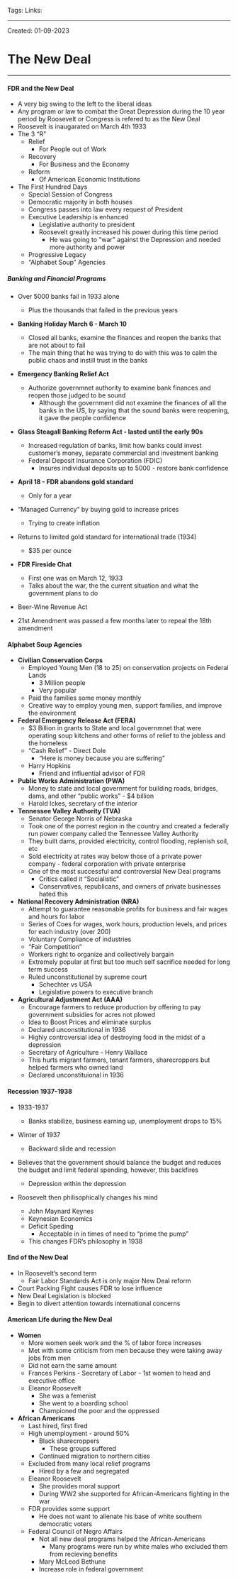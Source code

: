 Tags:
Links: 

---
Created: 01-09-2023
# The New Deal
---

#### FDR and the New Deal
- A very big swing to the left to the liberal ideas
- Any program or law to combat the Great Depression during the 10 year period by Roosevelt or Congress is refered to as the New Deal
- Roosevelt is inaugarated on March 4th 1933
- The 3 “R”
	- Relief
		- For People out of Work
	- Recovery
		- For Business and the Economy
	- Reform
		- Of American Economic Institutions
- The First Hundred Days
	- Special Session of Congress
	- Democratic majority in both houses
	- Congress passes into law every request of President
	- Executive Leadership is enhanced
		- Legislative authority to president
		- Roosevelt greatly increased his power during this time period
			- He was going to “war” against the Depression and needed more authority and power
	- Progressive Legacy
	- “Alphabet Soup” Agencies

##### Banking and Financial Programs
- Over 5000 banks fail in 1933 alone
	- Plus the thousands that failed in the previous years
- **Banking Holiday March 6 - March 10**
	- Closed all banks, examine the finances and reopen the banks that are not about to fail
	- The main thing that he was trying to do with this was to calm the public chaos and instill trust in the banks
- **Emergency Banking Relief Act**
	- Authorize governmnet authority to examine bank finances and reopen those judged to be sound
		- Although the government did not examine the finances of all the banks in the US, by saying that the sound banks were reopening, it gave the people confidence
- **Glass Steagall Banking Reform Act - lasted until the early 90s**
	- Increased regulation of banks, limit how banks could invest customer’s money, separate commercial and investment banking
	- Federal Deposit Insurance Corporation (FDIC)
		- Insures individual deposits up to 5000 - restore bank confidence
- **April 18 - FDR abandons gold standard**
	- Only for a year
- “Managed Currency” by buying gold to increase prices
	- Trying to create inflation
- Returns to limited gold standard for international trade (1934)
	- $35 per ounce

- **FDR Fireside Chat**
	- First one was on March 12, 1933
	- Talks about the war, the the current situation and what the government plans to do

- Beer-Wine Revenue Act
- 21st Amendment was passed a few months later to repeal the 18th amendment

#### Alphabet Soup Agencies
- **Civilian Conservation Corps**
	- Employed Young Men (18 to 25) on conservation projects on Federal Lands
		- 3 Million people
		- Very popular
	- Paid the families some money monthly
	- Creative way to employ young men, support families, and improve the environment
- **Federal Emergency Release Act (FERA)**
	- $3 Billion in grants to State and local governmnet that were operating soup kitchens and other forms of relief to the jobless and the homeless
	- “Cash Relief” - Direct Dole
		- “Here is money because you are suffering”
	- Harry Hopkins
		- Friend and influential advisor of FDR
- **Public Works Administration (PWA)**
	- Money to state and local government for building roads, bridges, dams, and other “public works” - $4 billion
	- Harold Ickes, secretary of the interior
- **Tennessee Valley Authority (TVA)**
	- Senator George Norris of Nebraska
	- Took one of the porrest region in the country and created a federally run power company called the Tennessee Valley Authority
	- They built dams, provided electricity, control flooding, replenish soil, etc
	- Sold electricity at rates way below those of a private power company - federal corporation with private enterprise
	- One of the most successful and controversial New Deal programs
		- Critics called it “Socialistic”
		- Conservatives, republicans, and owners of private businesses hated this
- **National Recovery Administration (NRA)**
	- Attempt to guarantee reasonable profits for business and fair wages and hours for labor
	- Series of Coes for wages, work hours, production levels, and prices for each industry (over 200)
	- Voluntary Compliance of industries
	- “Fair Competition”
	- Workers right to organize and collectively bargain
	- Extremely popular at first but too much self sacrifice needed for long term success
	- Ruled unconstitutional by supreme court
		- Schechter vs USA
		- Legislative powers to executive branch
- **Agricultural Adjustment Act (AAA)**
	- Encourage farmers to reduce production by offering to pay government subsidies for acres not plowed
	- Idea to Boost Prices and eliminate surplus
	- Declared unconstitutional in 1936
	- Highly controversial idea of destroying food in the midst of a depression
	- Secretary of Agriculture - Henry Wallace
	- This hurts migrant farmers, tenant farmers, sharecroppers but helped farmers who owned land
	- Declared unconstituional in 1936

#### Recession 1937-1938
- 1933-1937
	- Banks stabilize, business earning up, unemployment drops to 15%
- Winter of 1937
	- Backward slide and recession
- Believes that the government should balance the budget and reduces the budget and limit federal spending, however, this backfires
	- Depression within the depression

- Roosevelt then philisophically changes his mind
	- John Maynard Keynes
	- Keynesian Economics
	- Deficit Speding
		- Acceptable in in times of need to “prime the pump”
	- This changes FDR’s philosophy in 1938

#### End of the New Deal
- In Roosevelt’s second term
	- Fair Labor Standards Act is only major New Deal reform
- Court Packing Fight causes FDR to lose influence
- New Deal Legislation is blocked
- Begin to divert attention towards international concerns

#### American Life during the New Deal
- **Women**
	- More women seek work and the % of labor force increases
	- Met with some criticism from men because they were taking away jobs from men
	- Did not earn the same amount
	- Frances Perkins - Secretary of Labor - 1st women to head and executive office
	- Eleanor Roosevelt
		- She was a femenist
		- She went to a boarding school
		- Championed the poor and the oppressed
- **African Americans**
	- Last hired, first fired
	- High unemployment - around 50%
		- Black sharecroppers
			- These groups suffered
		- Continued migration to northern cities
	- Excluded from many local relief programs
		- Hired by a few and segregated
	- Eleanor Roosevelt
		- She provides moral support
		- During WW2 she supported for African-Americans fighting in the war
	- FDR provides some support
		- He does not want to alienate his base of white southern democratic voters
	- Federal Council of Negro Affairs
		- Not all new deal programs helped the African-Americans
			- Many programs were run by white males who excluded them from recieving benefits
		- Mary McLeod Bethune
		- Increase role in federal government